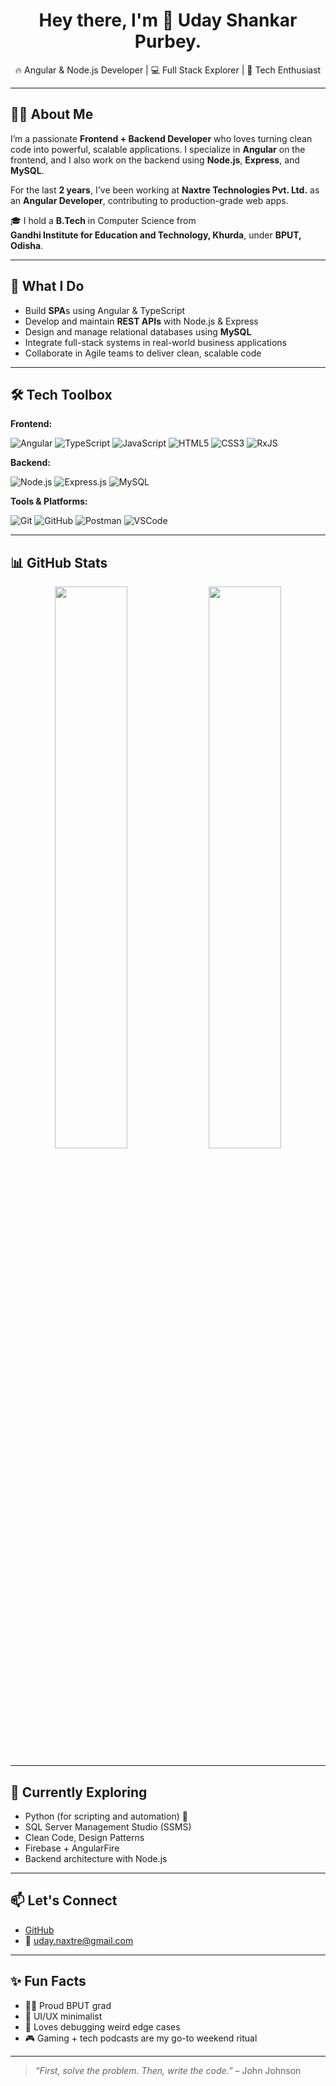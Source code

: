 <h1 align="center">Hey there, I'm 👋 Uday Shankar Purbey.</h1>
<p align="center">
  🔥 Angular & Node.js Developer | 💻 Full Stack Explorer | 🚀 Tech Enthusiast
</p>

---

## 🧑‍💻 About Me

I’m a passionate **Frontend + Backend Developer** who loves turning clean code into powerful, scalable applications. I specialize in **Angular** on the frontend, and I also work on the backend using **Node.js**, **Express**, and **MySQL**.

For the last **2 years**, I've been working at **Naxtre Technologies Pvt. Ltd.** as an **Angular Developer**, contributing to production-grade web apps.

🎓 I hold a **B.Tech** in Computer Science from  
**Gandhi Institute for Education and Technology, Khurda**, under **BPUT, Odisha**.

---

## 🚀 What I Do

- Build **SPA**s using Angular & TypeScript  
- Develop and maintain **REST APIs** with Node.js & Express  
- Design and manage relational databases using **MySQL**  
- Integrate full-stack systems in real-world business applications  
- Collaborate in Agile teams to deliver clean, scalable code  

---

## 🛠️ Tech Toolbox

**Frontend:**

![Angular](https://img.shields.io/badge/-Angular-DD0031?style=flat&logo=angular&logoColor=white)
![TypeScript](https://img.shields.io/badge/-TypeScript-3178C6?style=flat&logo=typescript&logoColor=white)
![JavaScript](https://img.shields.io/badge/-JavaScript-F7DF1E?style=flat&logo=javascript&logoColor=black)
![HTML5](https://img.shields.io/badge/-HTML5-E34F26?style=flat&logo=html5&logoColor=white)
![CSS3](https://img.shields.io/badge/-CSS3-1572B6?style=flat&logo=css3&logoColor=white)
![RxJS](https://img.shields.io/badge/-RxJS-B7178C?style=flat&logo=reactivex&logoColor=white)

**Backend:**

![Node.js](https://img.shields.io/badge/-Node.js-339933?style=flat&logo=node.js&logoColor=white)
![Express.js](https://img.shields.io/badge/-Express.js-000000?style=flat&logo=express&logoColor=white)
![MySQL](https://img.shields.io/badge/-MySQL-4479A1?style=flat&logo=mysql&logoColor=white)

**Tools & Platforms:**

![Git](https://img.shields.io/badge/-Git-F05032?style=flat&logo=git&logoColor=white)
![GitHub](https://img.shields.io/badge/-GitHub-181717?style=flat&logo=github&logoColor=white)
![Postman](https://img.shields.io/badge/-Postman-FF6C37?style=flat&logo=postman&logoColor=white)
![VSCode](https://img.shields.io/badge/-VSCode-007ACC?style=flat&logo=visual-studio-code&logoColor=white)

---

## 📊 GitHub Stats

<p align="center">
  <img src="https://github-readme-stats.vercel.app/api?username=udayshankar754&show_icons=true&theme=tokyonight" width="48%" />
  <img src="https://github-readme-stats.vercel.app/api/top-langs/?username=udayshankar754&layout=compact&theme=tokyonight" width="48%" />
</p>

---

## 🌱 Currently Exploring

- Python (for scripting and automation) 🐍  
- SQL Server Management Studio (SSMS)  
- Clean Code, Design Patterns  
- Firebase + AngularFire  
- Backend architecture with Node.js  

---

## 📫 Let's Connect

- [GitHub](https://github.com/udayshankar754)  
- 📧 uday.naxtre@gmail.com

---

## ✨ Fun Facts

- 👨‍🎓 Proud BPUT grad
- 🎨 UI/UX minimalist
- 🧩 Loves debugging weird edge cases
- 🎮 Gaming + tech podcasts are my go-to weekend ritual

---

> _“First, solve the problem. Then, write the code.”_ – John Johnson
